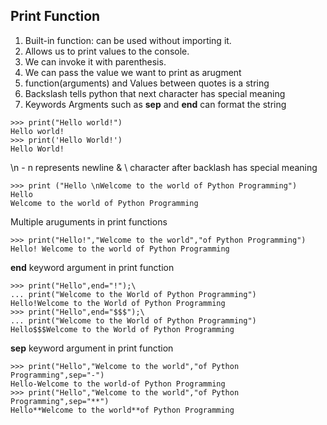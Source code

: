 ## Print Function
1. Built-in function: can be used without importing it.
2. Allows us to print values to the console.
3. We can invoke it with parenthesis.
4. We can pass the value we want to print as arugment
5. function(arguments) and Values between quotes is a string
6. Backslash tells python that next character has special meaning
7. Keywords Argments such as **sep** and **end** can format the string
```
>>> print("Hello world!") 
Hello world!
>>> print('Hello World!')
Hello World!
```
\n - n represents newline & \ character after backlash has special meaning
```
>>> print ("Hello \nWelcome to the world of Python Programming")
Hello 
Welcome to the world of Python Programming
```
Multiple aruguments in print functions
```
>>> print("Hello!","Welcome to the world","of Python Programming")
Hello! Welcome to the world of Python Programming
```
**end** keyword argument in print function
```
>>> print("Hello",end="!");\
... print("Welcome to the World of Python Programming")
Hello!Welcome to the World of Python Programming
>>> print("Hello",end="$$$");\
... print("Welcome to the World of Python Programming")
Hello$$$Welcome to the World of Python Programming
```
**sep** keyword argument in print function
```
>>> print("Hello","Welcome to the world","of Python Programming",sep="-")
Hello-Welcome to the world-of Python Programming
>>> print("Hello","Welcome to the world","of Python Programming",sep="**")
Hello**Welcome to the world**of Python Programming
```